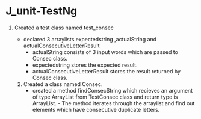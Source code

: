 # J_unit-TestNg

1. Created a test class named test_consec
    - declared 3 arraylists  expectedstring ,actualString and actualConsecutiveLetterResult  
        - actualString consists of 3 input words which are passed to Consec class.  
        - expectedstring stores the expected result.   
        -  actualConsecutiveLetterResult stores the result returned by Consec class.   
 
    2. Created a class named Consec.  
         - created a method findConsecString which recieves an argument of type ArrayList from TestConsec class and return type is ArrayList.
                 - The method iterates through the arraylist and find out elements which have consecutive duplicate letters.
